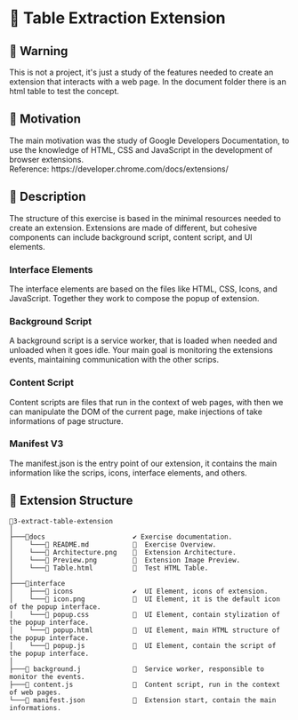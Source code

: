 <h1 align = "justify">🚦 Table Extraction Extension</h1>

## 📢 Warning
<span>
This is not a project, it's just a study of the features needed to create an extension that interacts with a web page.
In the document folder there is an html table to test the concept.
</span>

## 📜 Motivation
<span style="margin-botton: 5px">
 The main motivation was the study of Google Developers Documentation, to use the knowledge of HTML, CSS and JavaScript in the development of browser extensions.
 <br>
 Reference: https://developer.chrome.com/docs/extensions/
</span>

## 🎯 Description
<span style="margin-botton: 5px">
  The structure of this exercise is based in the minimal resources needed to create an extension.
  Extensions are made of different, but cohesive components can include background script, content script, and UI elements.

  ### Interface Elements
  The interface elements are based on the files like HTML, CSS, Icons, and JavaScript. Together they work to compose the popup of extension.

  ### Background Script
  A background script is a service worker, that is loaded when needed and unloaded when it goes idle. Your main goal is monitoring the extensions events, maintaining communication with the other scrips.

  ### Content Script
  Content scripts are files that run in the context of web pages, with then we can manipulate the DOM of the current page, make injections of take informations of page structure.

  ### Manifest V3
  The manifest.json is the entry point of our extension, it contains the main information  like the scrips, icons, interface elements, and others.
</span>


## 🔩 Extension Structure

  ```
📂3-extract-table-extension
│
├───📁docs                      ✔️ Exercise documentation.
│    └───📄 README.md           🔸  Exercise Overview. 
│    └───📄 Architecture.png    🔸  Extension Architecture.   
│    └───📄 Preview.png         🔸  Extension Image Preview.
│    └───📄 Table.html          🔸  Test HTML Table.  
│       
├───📁interface   
│    ├───📁 icons               ✔️  UI Element, icons of extension.   
│    └───📄 icon.png            🔸  UI Element, it is the default icon of the popup interface. 
│    └───📄 popup.css           🔸  UI Element, contain stylization of the popup interface.   
│    └───📄 popup.html          🔸  UI Element, main HTML structure of the popup interface. 
│    └───📄 popup.js            🔸  UI Element, contain the script of the popup interface. 
│
├───📄 background.j             🔸  Service worker, responsible to monitor the events.
├───📄 content.js               🔸  Content script, run in the context of web pages.
└───📄 manifest.json            🔸  Extension start, contain the main informations.

